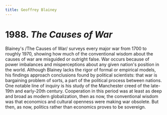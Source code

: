 ```yaml
---
title: Geoffrey Blainey
---
```


# 1988. *The Causes of War* 

Blainey's /The Causes of War/ surveys every major war from 1700 to
roughly 1970, showing how much of the conventional wisdom about the
causes of war are misguided or outright false. War occurs because of
power imbalances and misperceptions about any given nation's position
in the world. Although Blainey lacks the rigor of formal or empirical
models, his findings approach conclusions found by political
scientists: that war is bargaining problem of sorts, a part of the
political process between nations. One notable line of inquiry is his
study of the Manchester creed of the late-19th and early-20th
century. Cooperation in this period was at least as deep and broad as
modern globalization, then as now, the conventional wisdom was that
economics and cultural openness were making war obsolete. But then, as
now, politics rather than economics proves to be sovereign.
